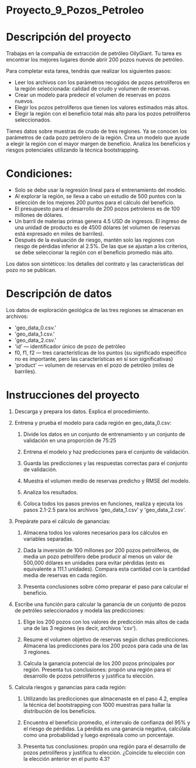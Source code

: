# Proyecto_9_Pozos_Petroleo

# Descripción del proyecto

Trabajas en la compañía de extracción de petróleo OilyGiant. Tu tarea es encontrar los mejores lugares donde abrir 200 pozos nuevos de petróleo.

Para completar esta tarea, tendrás que realizar los siguientes pasos:

   - Leer los archivos con los parámetros recogidos de pozos petrolíferos en la región seleccionada: calidad de crudo y volumen de reservas.
   - Crear un modelo para predecir el volumen de reservas en pozos nuevos.
   - Elegir los pozos petrolíferos que tienen los valores estimados más altos.
   - Elegir la región con el beneficio total más alto para los pozos petrolíferos seleccionados.

Tienes datos sobre muestras de crudo de tres regiones. Ya se conocen los parámetros de cada pozo petrolero de la región. Crea un modelo que ayude a elegir la región con el mayor margen de beneficio. Analiza los beneficios y riesgos potenciales utilizando la técnica bootstrapping.

# Condiciones:

   - Solo se debe usar la regresión lineal para el entrenamiento del modelo.
   - Al explorar la región, se lleva a cabo un estudio de 500 puntos con la selección de los mejores 200 puntos para el cálculo del beneficio.
   - El presupuesto para el desarrollo de 200 pozos petroleros es de 100 millones de dólares.
   - Un barril de materias primas genera 4.5 USD de ingresos. El ingreso de una unidad de producto es de 4500 dólares (el volumen de reservas está expresado en miles de barriles).
   - Después de la evaluación de riesgo, mantén solo las regiones con riesgo de pérdidas inferior al 2.5%. De las que se ajustan a los criterios, se debe seleccionar la región con el beneficio promedio más alto.

Los datos son sintéticos: los detalles del contrato y las características del pozo no se publican.

# Descripción de datos

Los datos de exploración geológica de las tres regiones se almacenan en archivos:

   - 'geo_data_0.csv.'
   - 'geo_data_1.csv.'
   - 'geo_data_2.csv.'
   - 'id' — identificador único de pozo de petróleo
   - f0, f1, f2 — tres características de los puntos (su significado específico no es importante, pero las características en sí son significativas)
   - 'product' — volumen de reservas en el pozo de petróleo (miles de barriles).

# Instrucciones del proyecto

   1. Descarga y prepara los datos. Explica el procedimiento.

   2. Entrena y prueba el modelo para cada región en geo_data_0.csv:

       1. Divide los datos en un conjunto de entrenamiento y un conjunto de validación en una proporción de 75:25

       2. Entrena el modelo y haz predicciones para el conjunto de validación.

       3. Guarda las predicciones y las respuestas correctas para el conjunto de validación.

       4. Muestra el volumen medio de reservas predicho y RMSE del modelo.

       5. Analiza los resultados.

       6. Coloca todos los pasos previos en funciones, realiza y ejecuta los pasos 2.1-2.5 para los archivos 'geo_data_1.csv' y 'geo_data_2.csv'.

   3. Prepárate para el cálculo de ganancias:

       1. Almacena todos los valores necesarios para los cálculos en variables separadas.

       2. Dada la inversión de 100 millones por 200 pozos petrolíferos, de media un pozo petrolífero debe producir al menos un valor de 500,000 dólares en unidades para evitar pérdidas (esto es equivalente a 111.1 unidades). Compara esta cantidad con la cantidad media de reservas en cada región.

       3. Presenta conclusiones sobre cómo preparar el paso para calcular el beneficio.

   4. Escribe una función para calcular la ganancia de un conjunto de pozos de petróleo seleccionados y modela las predicciones:

       1. Elige los 200 pozos con los valores de predicción más altos de cada una de las 3 regiones (es decir, archivos 'csv').

       2. Resume el volumen objetivo de reservas según dichas predicciones. Almacena las predicciones para los 200 pozos para cada una de las 3 regiones.

       3. Calcula la ganancia potencial de los 200 pozos principales por región. Presenta tus conclusiones: propón una región para el desarrollo de pozos petrolíferos y justifica tu elección.

  5. Calcula riesgos y ganancias para cada región:

       1. Utilizando las predicciones que almacenaste en el paso 4.2, emplea la técnica del bootstrapping con 1000 muestras para hallar la distribución de los beneficios.

       2. Encuentra el beneficio promedio, el intervalo de confianza del 95% y el riesgo de pérdidas. La pérdida es una ganancia negativa, calcúlala como una probabilidad y luego exprésala como un porcentaje.

       3. Presenta tus conclusiones: propón una región para el desarrollo de pozos petrolíferos y justifica tu elección. ¿Coincide tu elección con la elección anterior en el punto 4.3?
